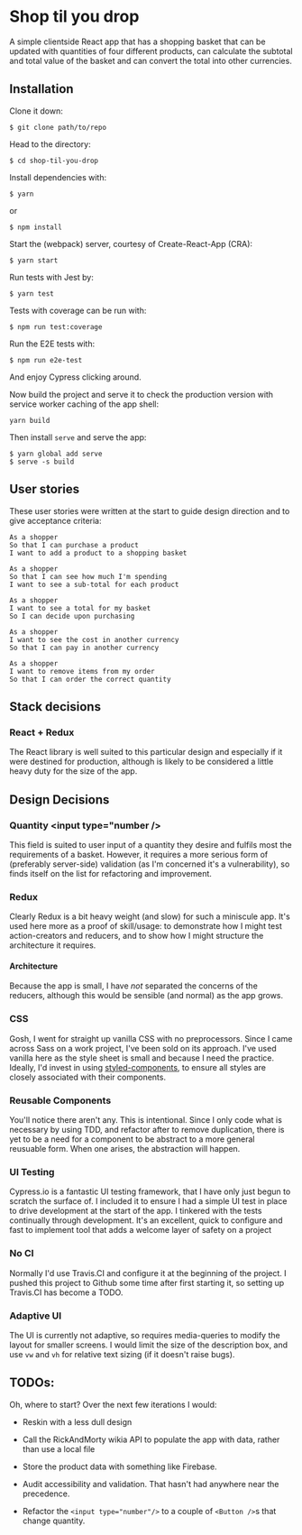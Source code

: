 # Shop til you drop

A simple clientside React app that has a shopping basket that can be updated with quantities of four different products, can calculate the subtotal and total value of the basket and can convert the total into other currencies.

## Installation

Clone it down:

```
$ git clone path/to/repo
```

Head to the directory:

```
$ cd shop-til-you-drop
```

Install dependencies with:

```
$ yarn
```

or

```
$ npm install
```

Start the (webpack) server, courtesy of Create-React-App (CRA):

```
$ yarn start
```

Run tests with Jest by:

```
$ yarn test
```

Tests with coverage can be run with:

```
$ npm run test:coverage
```

Run the E2E tests with:

```
$ npm run e2e-test
```

And enjoy Cypress clicking around.

Now build the project and serve it to check the production version with service worker caching of the app shell:

```
yarn build
```

Then install `serve` and serve the app:

```
$ yarn global add serve
$ serve -s build
```

## User stories

These user stories were written at the start to guide design direction and to give acceptance criteria:

```
As a shopper
So that I can purchase a product
I want to add a product to a shopping basket

As a shopper
So that I can see how much I'm spending
I want to see a sub-total for each product

As a shopper
I want to see a total for my basket
So I can decide upon purchasing

As a shopper
I want to see the cost in another currency
So that I can pay in another currency

As a shopper
I want to remove items from my order
So that I can order the correct quantity
```

## Stack decisions

### React + Redux

The React library is well suited to this particular design and especially if it were destined for production, although is likely to be considered a little heavy duty for the size of the app.

## Design Decisions

### Quantity <input type="number />

This field is suited to user input of a quantity they desire and fulfils most the requirements of a basket. However, it requires a more serious form of (preferably server-side) validation (as I'm concerned it's a vulnerability), so finds itself on the list for refactoring and improvement.

### Redux

Clearly Redux is a bit heavy weight (and slow) for such a miniscule app. It's used here more as a proof of skill/usage: to demonstrate how I might test action-creators and reducers, and to show how I might structure the architecture it requires.

#### Architecture

Because the app is small, I have _not_ separated the concerns of the reducers, although this would be sensible (and normal) as the app grows.

### CSS

Gosh, I went for straight up vanilla CSS with no preprocessors. Since I came across Sass on a work project, I've been sold on its approach. I've used vanilla here as the style sheet is small and because I need the practice. Ideally, I'd invest in using [styled-components](https://www.styled-components.com/), to ensure all styles are closely associated with their components.

### Reusable Components

You'll notice there aren't any. This is intentional. Since I only code what is necessary by using TDD, and refactor after to remove duplication, there is yet to be a need for a component to be abstract to a more general reusuable form. When one arises, the abstraction will happen.

### UI Testing

Cypress.io is a fantastic UI testing framework, that I have only just begun to scratch the surface of. I included it to ensure I had a simple UI test in place to drive development at the start of the app. I tinkered with the tests continually through development. It's an excellent, quick to configure and fast to implement tool that adds a welcome layer of safety on a project

### No CI

Normally I'd use Travis.CI and configure it at the beginning of the project. I pushed this project to Github some time after first starting it, so setting up Travis.CI has become a TODO.

### Adaptive UI

The UI is currently not adaptive, so requires media-queries to modify the layout for smaller screens. I would limit the size of the description box, and use `vw` and `vh` for relative text sizing (if it doesn't raise bugs).

## TODOs:

Oh, where to start? Over the next few iterations I would:

* Reskin with a less dull design

* Call the RickAndMorty wikia API to populate the app with data, rather than use a local file
* Store the product data with something like Firebase.
* Audit accessibility and validation. That hasn't had anywhere near the precedence.
* Refactor the `<input type="number"/>` to a couple of `<Button />`s that change quantity.
